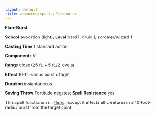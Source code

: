 ```yaml
---
layout: default
title: advanced/spells/flareBurst
---
```

 **Flare Burst**

**School** evocation (light); **Level** bard 1, druid 1, sorcerer/wizard 1

**Casting Time** 1 standard action

**Components** V

**Range** close (25 ft. + 5 ft./2 levels)

**Effect** 10-ft.-radius burst of light

**Duration** instantaneous

**Saving Throw** Fortitude negates; **Spell Resistance** yes

This spell functions as _ [flare](../../spells/flare#_flare),_ except it affects all creatures in a 10-foot-radius burst from the target point.

